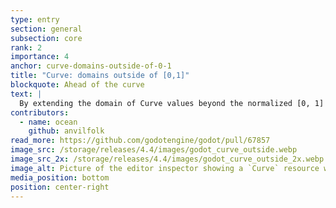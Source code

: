 ```yaml
---
type: entry
section: general
subsection: core
rank: 2
importance: 4
anchor: curve-domains-outside-of-0-1
title: "Curve: domains outside of [0,1]"
blockquote: Ahead of the curve
text: |
  By extending the domain of Curve values beyond the normalized [0, 1] range, we aim to give you greater flexibility in how to map functions and data to this ubiquitous resource.
contributors:
  - name: ocean
    github: anvilfolk
read_more: https://github.com/godotengine/godot/pull/67857
image_src: /storage/releases/4.4/images/godot_curve_outside.webp
image_src_2x: /storage/releases/4.4/images/godot_curve_outside_2x.webp
image_alt: Picture of the editor inspector showing a `Curve` resource with values outside [0,1].
media_position: bottom
position: center-right
---
```


